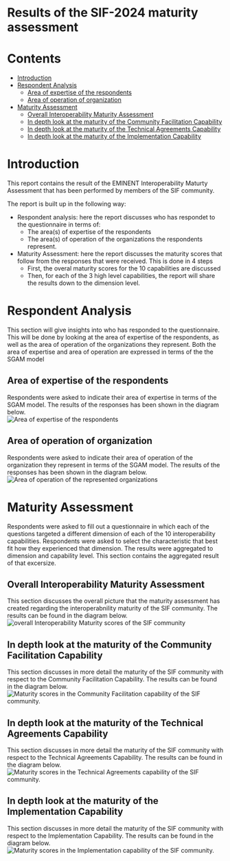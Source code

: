 
Results of the SIF-2024 maturity assessment
===========================================

Contents
========

* [Introduction](#introduction)
* [Respondent Analysis](#respondent-analysis)
	* [Area of expertise of the respondents](#area-of-expertise-of-the-respondents)
	* [Area of operation of organization](#area-of-operation-of-organization)
* [Maturity Assessment](#maturity-assessment)
	* [Overall Interoperability Maturity Assessment](#overall-interoperability-maturity-assessment)
	* [In depth look at the maturity of the Community Facilitation Capability](#in-depth-look-at-the-maturity-of-the-community-facilitation-capability)
	* [In depth look at the maturity of the Technical Agreements Capability](#in-depth-look-at-the-maturity-of-the-technical-agreements-capability)
	* [In depth look at the maturity of the Implementation Capability](#in-depth-look-at-the-maturity-of-the-implementation-capability)

# Introduction


This report contains the result of the EMINENT Interoperability Maturty Assessment that has been performed by members of the SIF community. 

The report is built up in the following way:
- Respondent analysis: here the report discusses who has respondet to the questionnaire in terms of: 
    - The area(s) of expertise of the respondents
    - The area(s) of operation of the organizations the respondents represent.
- Maturity Assessment: here the report discusses the maturity scores that follow from the responses that were received. This is done in 4 steps
    - First, the overal maturity scores for the 10 capabilities are discussed
    - Then, for each of the 3 high level capabilities, the report will share the results down to the dimension level.

# Respondent Analysis


This section will give insights into who has responded to the questionnaire. This will be done by looking at the area of expertise of the respondents, as well as the area of operation of the organizations they represent. Both the area of expertise and area of operation are expressed in terms of the the SGAM model
## Area of expertise of the respondents


Respondents were asked to indicate their area of expertise in terms of the SGAM model. The results of the responses has been shown in the diagram below.  
![Area of expertise of the respondents](SIF-2024_respondents_tube_in_the_cube.png)
## Area of operation of organization


Respondents were asked to indicate their area of operation of the organization they represent in terms of the SGAM model. The results of the responses has been shown in the diagram below.  
![Area of operation of the represented organizations](SIF-2024_organizations_tube_in_the_cube.png)
# Maturity Assessment


Respondents were asked to fill out a questionnaire in which each of the questions targeted a different dimension of each of the 10 interoperability capabilities. Respondents were asked to select the characteristic that best fit how they experienced that dimension. The results were aggregated to dimension and capability level. This section contains the aggregated result of that excersize.
## Overall Interoperability Maturity Assessment


This section discusses the overall picture that the maturity assessment has created regarding the interoperabnility maturity of the SIF community. The results can be found in the diagram below.  
![overall Interoperability Maturity scores of the SIF community](SIF-2024.svg)
## In depth look at the maturity of the Community Facilitation Capability


This section discusses in more detail the maturity of the SIF community with respect to the Community Facilitation Capability. The results can be found in the diagram below.  
![Maturity scores in the Community Facilitation capability of the SIF community.](SIF-2024_CommunityFacilitation.svg)
## In depth look at the maturity of the Technical Agreements Capability


This section discusses in more detail the maturity of the SIF community with respect to the Technical Agreements Capability. The results can be found in the diagram below.  
![Maturity scores in the Technical Agreements capability of the SIF community.](SIF-2024_TechnicalAgreements.svg)
## In depth look at the maturity of the Implementation Capability


This section discusses in more detail the maturity of the SIF community with respect to the Implementation Capability. The results can be found in the diagram below.  
![Maturity scores in the Implementation  capability of the SIF community.](SIF-2024_Implementation.svg)